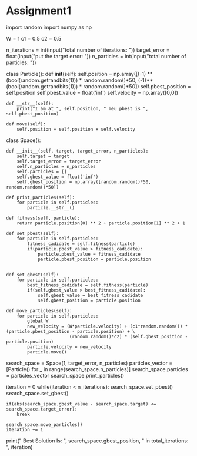 # Assignment1

import random
import numpy as np 

W = 1
c1 = 0.5
c2 = 0.5

n_iterations = int(input("total number of iterations: "))
target_error = float(input("put the target error: "))
n_particles = int(input("total number of particles: "))

class Particle():
    def __init__(self):
        self.position = np.array([(-1) ** (bool(random.getrandbits(1))) * random.random()*50, (-1)**(bool(random.getrandbits(1))) * random.random()*50])
        self.pbest_position = self.position
        self.pbest_value = float('inf')
        self.velocity = np.array([0,0])

    def __str__(self):
        print("I am at ", self.position, " meu pbest is ", self.pbest_position)
    
    def move(self):
        self.position = self.position + self.velocity


class Space():

    def __init__(self, target, target_error, n_particles):
        self.target = target
        self.target_error = target_error
        self.n_particles = n_particles
        self.particles = []
        self.gbest_value = float('inf')
        self.gbest_position = np.array([random.random()*50, random.random()*50])

    def print_particles(self):
        for particle in self.particles:
            particle.__str__()
   
    def fitness(self, particle):
        return particle.position[0] ** 2 + particle.position[1] ** 2 + 1

    def set_pbest(self):
        for particle in self.particles:
            fitness_cadidate = self.fitness(particle)
            if(particle.pbest_value > fitness_cadidate):
                particle.pbest_value = fitness_cadidate
                particle.pbest_position = particle.position
            

    def set_gbest(self):
        for particle in self.particles:
            best_fitness_cadidate = self.fitness(particle)
            if(self.gbest_value > best_fitness_cadidate):
                self.gbest_value = best_fitness_cadidate
                self.gbest_position = particle.position

    def move_particles(self):
        for particle in self.particles:
            global W
            new_velocity = (W*particle.velocity) + (c1*random.random()) * (particle.pbest_position - particle.position) + \
                            (random.random()*c2) * (self.gbest_position - particle.position)
            particle.velocity = new_velocity
            particle.move()
            

search_space = Space(1, target_error, n_particles)
particles_vector = [Particle() for _ in range(search_space.n_particles)]
search_space.particles = particles_vector
search_space.print_particles()

iteration = 0
while(iteration < n_iterations):
    search_space.set_pbest()    
    search_space.set_gbest()

    if(abs(search_space.gbest_value - search_space.target) <= search_space.target_error):
        break

    search_space.move_particles()
    iteration += 1
    
print(" Best Solution Is: ", search_space.gbest_position, " in total_iterations: ", iteration)

